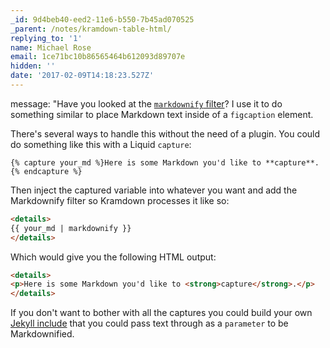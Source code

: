```yaml
---
_id: 9d4beb40-eed2-11e6-b550-7b45ad070525
_parent: /notes/kramdown-table-html/
replying_to: '1'
name: Michael Rose
email: 1ce71bc10b86565464b612093d89707e
hidden: ''
date: '2017-02-09T14:18:23.527Z'
---
```


message: "Have you looked at the [`markdownify` filter](https://jekyllrb.com/docs/templates/)? I use it to do something similar to place Markdown text inside of a `figcaption` element.

There's several ways to handle this without the need of a plugin. You could do something like this with a Liquid `capture`:

```liquid
{% capture your_md %}Here is some Markdown you'd like to **capture**.{% endcapture %}
```
Then inject the captured variable into whatever you want and add the Markdownify filter so Kramdown processes it like so:

```html
<details>
{{ your_md | markdownify }}
</details>
```

Which would give you the following HTML output:

```html
<details>
<p>Here is some Markdown you'd like to <strong>capture</strong>.</p>
</details>
```

If you don't want to bother with all the captures you could build your own [Jekyll include](https://jekyllrb.com/docs/includes/#passing-parameters-to-includes) that you could pass text through as a `parameter` to be Markdownified.
